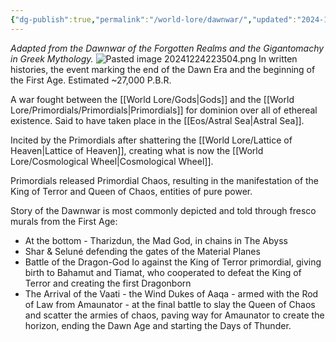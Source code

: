 ```yaml
---
{"dg-publish":true,"permalink":"/world-lore/dawnwar/","updated":"2024-12-24T22:35:06.255-05:00"}
---
```


*Adapted from the Dawnwar of the Forgotten Realms and the Gigantomachy in Greek Mythology.*
![Pasted image 20241224223504.png](/img/user/Images/Pasted%20image%2020241224223504.png)
In written histories, the event marking the end of the Dawn Era and the beginning of the First Age. Estimated ~27,000 P.B.R.

A war fought between the [[World Lore/Gods\|Gods]] and the [[World Lore/Primordials/Primordials\|Primordials]] for dominion over all of ethereal existence. Said to have taken place in the [[Eos/Astral Sea\|Astral Sea]]. 

Incited by the Primordials after shattering the [[World Lore/Lattice of Heaven\|Lattice of Heaven]], creating what is now the [[World Lore/Cosmological Wheel\|Cosmological Wheel]]. 

Primordials released Primordial Chaos, resulting in the manifestation of the King of Terror and Queen of Chaos, entities of pure power.

Story of the Dawnwar is most commonly depicted and told through fresco murals from the First Age:
- At the bottom - Tharizdun, the Mad God, in chains in The Abyss 
- Shar & Seluné defending the gates of the Material Planes
- Battle of the Dragon-God Io against the King of Terror primordial, giving birth to Bahamut and Tiamat, who cooperated to defeat the King of Terror and creating the first Dragonborn
- The Arrival of the Vaati - the Wind Dukes of Aaqa - armed with the Rod of Law from Amaunator - at the final battle to slay the Queen of Chaos and scatter the armies of chaos, paving way for Amaunator to create the horizon, ending the Dawn Age and starting the Days of Thunder. 

